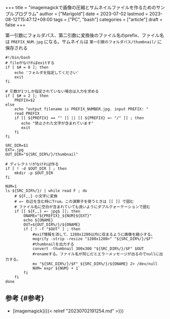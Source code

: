 +++
title = "imagemagickで画像の圧縮とサムネイルファイルを作るためのサンプルプログラム"
author = ["Marigold"]
date = 2023-07-02
lastmod = 2023-08-12T15:47:12+09:00
tags = ["PC", "bash"]
categories = ["article"]
draft = false
+++

第一引数にフォルダパス、第二引数に変換後のファイル名のprefix、ファイル名は `PREFIX_NUM.jpg` になる。サムネイルは `第一引数のフォルダパス/thumbnail/` に保存される

```shell
#!/bin/bash
# fileがなければexitする
if [ $# = 0 ]; then
    echo 'フォルダを指定してください'
    exit
fi

# 引数が1つしか指定されていない場合は入力を求める
if [ $# = 2 ]; then
    PREFIX=$2
else
    echo "output filename is PREFIX_NUMBER.jpg. input PREFIX: "
    read PREFIX
    if [[ ${PREFIX} == "" ]] || [[ ${PREFIX} =~ "/" ]] ; then
       echo "禁止された文字が含まれています"
       exit
    fi
fi

SRC_DIR=$1
EXT=.jpg
OUT_DIR="${SRC_DIR%/}/thumbnail"

# ディレクトリがなければ作る
if [ ! -d $OUT_DIR ] ; then
    mkdir -p $OUT_DIR
fi

NUM=1
ls ${SRC_DIR%/}/ | while read F ; do
    # ${F,,} 小文字に変換
    # =~ 右辺を含む時にTrue。この演算子を使うときは [[ ]] で囲む
    # ファイル名に空白が含まれていても良いようにダブルクォーテーションで囲む
    if [[ ${F,,} =~ jpg$ ]]; then
        ONAME="${PREFIX}_${NUM}${EXT}"
        echo ${ONAME}
        OUT=${OUT_DIR%/}/${ONAME}
        if [ ! -f "$OUT" ] ; then
            #exif情報を消して、1280x1280以内に収まるように画像を縮小する。
            mogrify -strip -resize "1280x1280>" "${SRC_DIR%/}/$F"
            #thumbnailを出力する
            convert -thumbnail 300x300 "${SRC_DIR%/}/$F" $OUT
            #renameする。ファイル名が同じだとエラーメッセージが出るのでnullに出力する。
            mv "${SRC_DIR%/}/$F" ${SRC_DIR%/}/${ONAME} 2> /dev/null
            NUM=`expr ${NUM} + 1`
        fi
    fi
done
```


## 参考 {#参考}

-   [imagemagick]({{< relref "20230702191254.md" >}})
